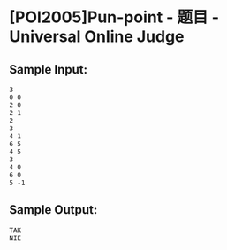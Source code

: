 # [POI2005]Pun-point - 题目 - Universal Online Judge


## Sample Input: 
```
3
0 0
2 0
2 1
2
3
4 1
6 5
4 5
3
4 0
6 0
5 -1

```

## Sample Output: 
```
TAK
NIE

```
